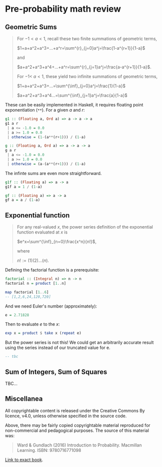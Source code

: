 
<!--

probability_math_review.md

SPDX-FileCopyrightNotice: 2023 Alexander Murphy <super7@alexmurphy.io>
SPDX-License-Identifier: CC-BY-4.0
SPDX-License-Identifier: CC-BY-NC-SA-4.0

The "Math Review" section of Ward & Gundlach's (2016) book, implemented in Haskell.

-->

# Pre-probability math review

## Geometric Sums

> For $-1\lt a\lt1$, recall these two finite summations of geometric terms,
> 
> $1+a+a^2+a^3+...+a^r=\sum^{r}_{j=0}a^j=\frac{1-a^{r+1}}{1-a}$
> 
> and
>
> $a+a^2+a^3+a^4+...+a^r=\sum^{r}_{j=1}a^j=\frac{a-a^{r+1}}{1-a}$. 
>
> For $-1\lt$ $a\lt1$, these yield two infinite summations of geometric terms,
>
> $1+a+a^2+a^3+...=\sum^{\inf}_{j=0}a^j=\frac{1}{1-a}$ 
>
> $a+a^2+a^3+a^4...=\sum^{\inf}_{j=1}a^j=\frac{a}{1-a}$ 

These can be easily implemented in Haskell, it requires floating point exponentiation (`**`). For a given $a$ and $r$:

```haskell
g1 :: (Floating a, Ord a) => a -> a -> a
g1 a r
 | a <= -1.0 = 0.0
 | a >= 1.0 = 0.0
 | otherwise = (1-(a**(r+1))) / (1-a)
```

```haskell
g :: (Floating a, Ord a) => a -> a -> a
g a r
 | a <= -1.0 = 0.0
 | a >= 1.0 = 0.0
 | otherwise = (a-(a**(r+1))) / (1-a)
```

The infinte sums are even more straightforward.

```haskell
g1f :: (Floating a) => a -> a
g1f a = 1 / (1-a)
```

```haskell
gf :: (Floating a) => a -> a
gf a = a / (1-a)
```

## Exponential function

> For any real-valued $x$, the power series definition of the exponential function evaluated at $x$ is
>
> $e^x=\sum^{\inf}_{n=0}\frac{x^n}{n!}$, 
>
> where 
>
> $n! := (1)(2)...(n)$.

Defining the factorial function is a prerequisite:

```haskell
factorial :: (Integral n) => n -> n
factorial n = product [1..n]

map factorial [1..6]
-- [1,2,6,24,120,720]
```

And we need Euler's number (approximately):

```haskell
e = 2.71828
```

Then to evaluate $e$ to the $x$:

```haskell
exp x = product $ take x (repeat e)
```

But the power series is not this! We could get an arbitrarily accurate result using the series instead of our truncated value for e.

```haskell
-- tbc
```

## Sum of Integers, Sum of Squares

TBC...

## Miscellanea

All copyrightable content is released under the Creative Commons By licence, v4.0, unless otherwise specified in the source code.

Above, there may be fairly copied copyrightable material reproduced for non-commercial and pedagogical purposes. The source of this material was:

> Ward & Gundlach (2016) Introduction to Probability. Macmillan Learning. ISBN: 9780716771098

[Link to exact book](https://www.macmillanlearning.com/ed/uk/product/Introduction-to-Probability-1st-edition/p/0716771098).
